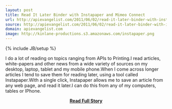 ```yaml
---
layout: post
title: Read It Later Binder with Instapaper and Mimeo Connect
url: http://apievangelist.com/2011/06/02/read-it-later-binder-with-instaper-and-mimeo-connect/
source: http://apievangelist.com/2011/06/02/read-it-later-binder-with-instaper-and-mimeo-connect/
domain: apievangelist.com
image: http://kinlane-productions.s3.amazonaws.com/instapaper.png
---
```

{% include JB/setup %}<p>I do a lot of reading on topics ranging from APIs to Printing.I read articles, white-papers and other news from a wide variety of sources on my desktop, laptop, tablet and my mobile phone.When I come across longer articles I tend to save them for reading later, using a tool called Instapaper.With a single click, Instapaper allows me to save an article from any web page, and read it later.I can do this from any of my computers, tables or IPhone.</p>
<center><p><a href="http://apievangelist.com/2011/06/02/read-it-later-binder-with-instaper-and-mimeo-connect/" style='padding:25px; font-sze:18px; font-weight: bold;'>Read Full Story</a></p></center>
